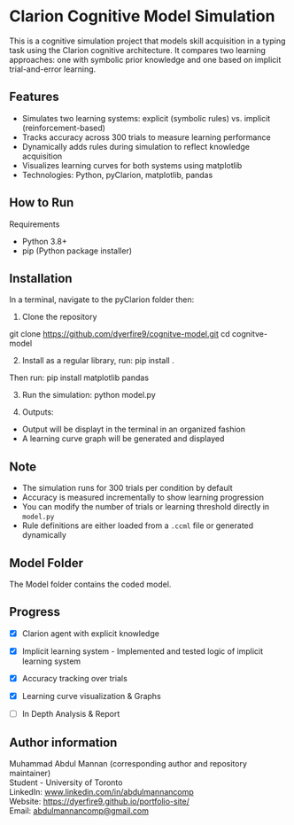 # Clarion Cognitive Model Simulation

This is a cognitive simulation project that models skill acquisition in a typing task using the Clarion cognitive architecture. It compares two learning approaches: one with symbolic prior knowledge and one based on implicit trial-and-error learning.

## Features
- Simulates two learning systems: explicit (symbolic rules) vs. implicit (reinforcement-based)
- Tracks accuracy across 300 trials to measure learning performance
- Dynamically adds rules during simulation to reflect knowledge acquisition
- Visualizes learning curves for both systems using matplotlib
- Technologies: Python, pyClarion, matplotlib, pandas

## How to Run
Requirements
  - Python 3.8+
  - pip (Python package installer)

## Installation
In a terminal, navigate to the pyClarion folder then:

1. Clone the repository

git clone https://github.com/dyerfire9/cognitve-model.git
cd cognitve-model

2. Install as a regular library, run:
pip install .

Then run:
pip install matplotlib pandas

3. Run the simulation:
python model.py

4. Outputs:
- Output will be displayt in the terminal in an organized fashion
- A learning curve graph will be generated and displayed

## Note
- The simulation runs for 300 trials per condition by default
- Accuracy is measured incrementally to show learning progression
- You can modify the number of trials or learning threshold directly in `model.py`
- Rule definitions are either loaded from a `.ccml` file or generated dynamically


## Model Folder
The Model folder contains the coded model.
 
## Progress
- [x] Clarion agent with explicit knowledge
- [x] Implicit learning system - Implemented and tested logic of implicit learning system
- [x] Accuracy tracking over trials
- [x] Learning curve visualization & Graphs
- [ ] In Depth Analysis & Report


## Author information
Muhammad Abdul Mannan (corresponding author and repository maintainer) <br />
Student - University of Toronto <br />
LinkedIn: www.linkedin.com/in/abdulmannancomp <br />
Website:  https://dyerfire9.github.io/portfolio-site/ <br />
Email: abdulmannancomp@gmail.com <br />
